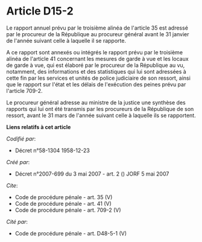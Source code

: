 # Article D15-2

Le rapport annuel prévu par le troisième alinéa de l'article 35 est adressé par le procureur de la République au procureur
général avant le 31 janvier de l'année suivant celle à laquelle il se rapporte. 

A ce rapport sont annexés ou intégrés le rapport prévu par le troisième alinéa de l'article 41 concernant les mesures de
garde à vue et les locaux de garde à vue, qui est élaboré par le procureur de la République au vu, notamment, des
informations et des statistiques qui lui sont adressées à cette fin par les services et unités de police judiciaire de son
ressort, ainsi que le rapport sur l'état et les délais de l'exécution des peines prévu par l'article 709-2. 

Le procureur général adresse au ministre de la justice une synthèse des rapports qui lui ont été transmis par les procureurs
de la République de son ressort, avant le 31 mars de l'année suivant celle à laquelle ils se rapportent.

**Liens relatifs à cet article**

_Codifié par_:

  - Décret n°58-1304 1958-12-23

_Créé par_:

  - Décret n°2007-699 du 3 mai 2007 - art. 2 () JORF 5 mai 2007

_Cite_:

  - Code de procédure pénale - art. 35 (V)
  - Code de procédure pénale - art. 41 (V)
  - Code de procédure pénale - art. 709-2 (V)

_Cité par_:

  - Code de procédure pénale - art. D48-5-1 (V)
